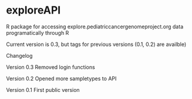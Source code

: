 exploreAPI
==========

R package for accessing explore.pediatriccancergenomeproject.org data programatically through R

Current version is 0.3, but tags for previous versions (0.1, 0.2) are availble)

Changelog

Version 0.3
Removed login functions

Version 0.2
Opened more sampletypes to API

Version 0.1
First public version
